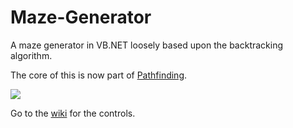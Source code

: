 # Maze-Generator
A maze generator in VB.NET loosely based upon the backtracking algorithm.

The core of this is now part of [Pathfinding](http://github.com/redmechanic/Pathfinding).

![](https://www.dropbox.com/s/7qtihmmjusvv5fz/screenshot.png?dl=1)

Go to the [wiki](https://github.com/redmechanic/Maze-Generator/wiki) for the controls.
